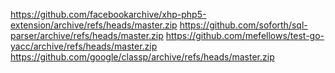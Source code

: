 https://github.com/facebookarchive/xhp-php5-extension/archive/refs/heads/master.zip
https://github.com/soforth/sql-parser/archive/refs/heads/master.zip
https://github.com/mefellows/test-go-yacc/archive/refs/heads/master.zip
https://github.com/google/classp/archive/refs/heads/master.zip
